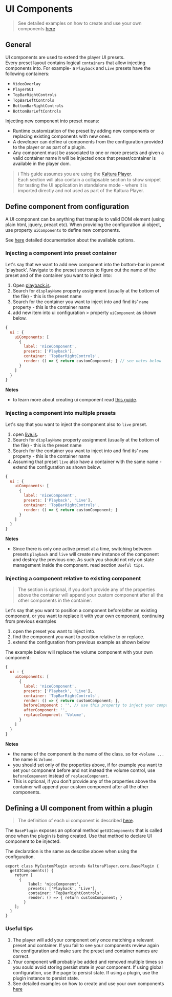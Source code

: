 # UI Components

> See detailed examples on how to create and use your own components [here](create-ui-component.md)

## General

UI components are used to extend the player UI presets.  
Every preset layout contains logical `containers` that allow injecting components into. 
For example- a `Playback` and `Live` presets have the following containers:
* `VideoOverlay`
* `PlayerGUI`
* `TopBarRightControls`
* `TopBarLeftControls`
* `BottomBarRightControls`
* `BottomBarLeftControls`

Injecting new component into preset means:
* Runtime customization of the preset by adding new components or replacing existing components with new ones. 
* A developer can define ui components from the configuration provided to the player or as part of a plugin.
* Any component must be associated to one or more presets and given a valid container name it will be injected once that preset/container is available in the player dom. 



> :information_source:
> This guide assumes you are using the [Kaltura Player].</br>
> Each section will also contain a collapsable section to show snippet for testing the UI application in standalone mode - where it is imported directly and not used as part of the Kaltura Player.

[kaltura player]: https://github.com/kaltura/kaltura-player-js/

## Define component from configuration 

A UI component can be anything that transpile to valid DOM element (using plain html, jquery, preact etc). When providing the configuration ui object, use property `uiComponents` to define new components. 
 
See [here](configuration.md#configuicomponents) detailed documentation about the available options.

### Injecting a component into preset container
Let's say that we want to add new component into the bottom-bar in preset 'playback'. Navigate to the preset sources to figure out the name of the preset and of the container you want to inject into:
1. Open [playback.js](../src/ui-presets/playback.js).
2. Search for `displayName` property assignment (usually at the bottom of the file) - this is the preset name
3. Search for the container you want to inject into and find its' `name` property - this is the container name
4. add new item into ui configuration > property `uiComponent` as shown below.  

```javascript
{  
  ui : {    
    uiComponents: [
      {
        label: 'niceComponent',
        presets: ['Playback'],
        container: 'TopBarRightControls',
        render: () => { return customComponent; } // see notes below          
      }
    ]
  }
}
```
**Notes**
- to learn more about creating ui component read [this guide](create-ui-component.md).

### Injecting a component into multiple presets
Let's say that you want to inject the component also to `live` preset.
1. open [live.js](../src/ui-presets/live.js). 
2. Search for `displayName` property assignment (usually at the bottom of the file) - this is the preset name
3. Search for the container you want to inject into and find its' `name` property - this is the container name
4. Assuming that preset `live` also have a container with the same name - extend the configuration as shown below.

```javascript
{  
  ui : {    
    uiComponents: [
      {
        label: 'niceComponent',
        presets: ['Playback', 'Live'],
        container: 'TopBarRightControls',
        render: () => { return customComponent; }        
      }
    ]
  }
}
```
**Notes**
- Since there is only one active preset at a time, switching between presets `playback` and `live` will create new instance of the component and destroy the previous one. As such you should not rely on state management inside the component. read section `Useful tips`. 


### Injecting a component relative to existing component

> The section is optional, if you don't provide any of the properties above the container will append your custom component after all the other components in the container.

Let's say that you want to position a component before/after an existing component, or you want to replace it with your own component, continuing from previous examples
1. open the preset you want to inject into.
2. find the component you want to position relative to or replace.
3. extend the configuration from previous example as shown below

The example below will replace the volume component with your own component:

```javascript
{  
  ui : {    
    uiComponents: [
      {
        label: 'niceComponent',
        presets: ['Playback', 'Live'],
        container: 'TopBarRightControls',
        render: () => { return customComponent; },
        beforeComponent : '', // use this property to inject your component BEFORE the mentioned one
        afterComponent: '',
        replaceComponent: 'Volume',          
      }
    ]
  }
}
```
**Notes**
- the name of the component is the name of the class. so for `<Volume ... ` the name is `Volume`.
- you should set only of the properties above, if for example you want to set your component before and not instead the volume control, use `beforeComponent` instead of `replaceComponent`. 
- This is optional, if you don't provide any of the properties above the container will append your custom component after all the other components.

## Defining a UI component from within a plugin

> The definition of each ui component is described [here](configuration.md#configuicomponents).

The `BasePlugin` exposes an optional method `getUIComponents` that is called once when the plugin is being created. Use that method to declare UI component to be injected. 

The declaration is the same as describe above when using the configuration.

```
export class MyCustomPlugin extends KalturaPlayer.core.BasePlugin {
  getUIComponents() {
    return [
      {
          label: 'niceComponent',
          presets: ['Playback', 'Live'],
          container: 'TopBarRightControls',
          render: () => { return customComponent; }          
        }
    ];
  }
}
```

### Useful tips
1. The player will add your component only once matching a relevant preset and container. If you fail to see your components review again the configuration and make sure the preset and container names are correct.
2. Your component will probably be added and removed multiple times so you sould avoid storing persist state in your component. If using global configuration, use the page to persist state. If using a plugin, use the plugin instance to persist state.    
3. See detailed examples on how to create and use your own components [here](create-ui-component.md)
